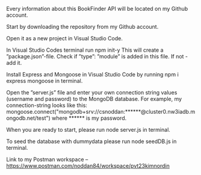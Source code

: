Every information about this BookFinder API will be located on my Github account.

Start by downloading the repository from my Github account.

Open it as a new project in Visual Studio Code.

In Visual Studio Codes terminal run npm init-y
This will create a ”package.json”-file. Check if ”type”: ”module” is added in this file.
If not - add it.

Install Express and Mongoose in Visual Studio Code by running npm i express mongoose in terminal.

Open the ”server.js” file and enter your own connection string values (username and password) to the MongoDB database.
For example, my connection-string looks like this:
mongoose.connect("mongodb+srv://csnoddan:******@cluster0.nw3iadb.mongodb.net/test")
where ****** is my password.

When you are ready to start, please run node server.js in terminal.

To seed the database with dummydata please run node seedDB.js in terminal.

Link to my Postman workspace – https://www.postman.com/noddan84/workspace/pvt23kimnordin